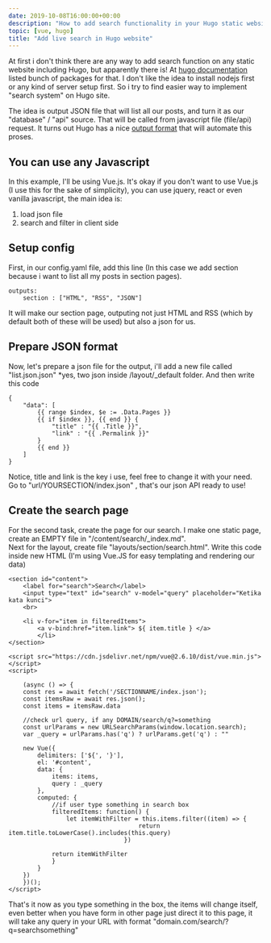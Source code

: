 ```yaml
--- 
date: 2019-10-08T16:00:00+00:00
description: "How to add search functionality in your Hugo static website. It's a bit tricky, but not that hard"
topic: [vue, hugo]
title: "Add live search in Hugo website"
--- 
```

At first i don't think there are any way to add search function on any static website including Hugo, but apparently there is! At [hugo documentation](https://gohugo.io/tools/search/) listed bunch of packages for that. I don't like the idea to install nodejs first or any kind of server setup first. So i try to find easier way to implement "search system" on Hugo site.

The idea is output JSON file that will list all our posts, and turn it as our "database" / "api" source. That will be called from javascript file (file/api) request. It turns out Hugo has a nice [output format](https://gohugo.io/templates/output-formats/) that will automate this proses.

## You can use any Javascript
In this example, I'll be using Vue.js.
It's okay if you don't want to use Vue.js (I use this for the sake of simplicity), you can use jquery, react or even vanilla javascript, the main idea is:

1. load json file
2. search and filter in client side

## Setup config
First, in our config.yaml file, add this line (In this case we add section because i want to list all my posts in section pages).

```
outputs:
    section : ["HTML", "RSS", "JSON"]
```

It will make our section page, outputing not just HTML and RSS (which by default both of these will be used) but also a json for us.

## Prepare JSON format
Now, let's prepare a json file for the output, i'll add a new file called "list.json.json" *yes, two json inside /layout/_default folder. And then write this code

```
{
    "data": [
        {{ range $index, $e := .Data.Pages }}
        {{ if $index }}, {{ end }} {
            "title" : "{{ .Title }}",
            "link" : "{{ .Permalink }}"
        }
        {{ end }}
    ]
}
```

Notice, title and link is the key i use, feel free to change it with your need. Go to "url/YOURSECTION/index.json" , that's our json API ready to use!

## Create the search page
For the second task, create the page for our search. I make one static page, create an EMPTY file in "/content/search/_index.md".  
Next for the layout, create file "layouts/section/search.html". Write this code inside new HTML (I'm using Vue.JS for easy templating and rendering our data)

```
<section id="content">
    <label for="search">Search</label>
    <input type="text" id="search" v-model="query" placeholder="Ketika kata kunci">
    <br>

    <li v-for="item in filteredItems">
        <a v-bind:href="item.link"> ${ item.title } </a>
        </li>
</section>

<script src="https://cdn.jsdelivr.net/npm/vue@2.6.10/dist/vue.min.js"> </script>
<script>

    (async () => {
    const res = await fetch('/SECTIONNAME/index.json');
    const itemsRaw = await res.json();
    const items = itemsRaw.data

    //check url query, if any DOMAIN/search/q?=something
    const urlParams = new URLSearchParams(window.location.search);
    var _query = urlParams.has('q') ? urlParams.get('q') : ""

    new Vue({
        delimiters: ['${', '}'],
        el: '#content',
        data: {
            items: items,
            query : _query
        },
        computed: {
            //if user type something in search box
            filteredItems: function() {
                let itemWithFilter = this.items.filter((item) => {
                                    return item.title.toLowerCase().includes(this.query)
                                })

            return itemWithFilter
            }
        }
    })
    })();
</script>
```

That's it now as you type something in the box, the items will change itself, even better when you have form in other page just direct it to this page, it will take any query in your URL with format "domain.com/search/?q=searchsomething"